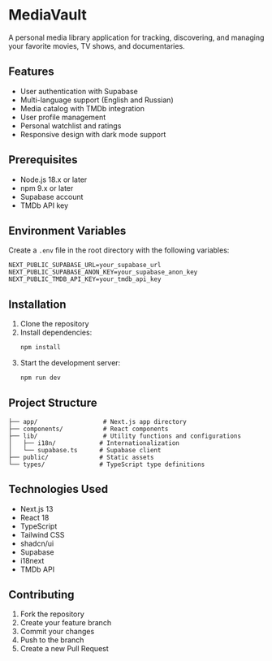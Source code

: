 # MediaVault

A personal media library application for tracking, discovering, and managing your favorite movies, TV shows, and documentaries.

## Features

- User authentication with Supabase
- Multi-language support (English and Russian)
- Media catalog with TMDb integration
- User profile management
- Personal watchlist and ratings
- Responsive design with dark mode support

## Prerequisites

- Node.js 18.x or later
- npm 9.x or later
- Supabase account
- TMDb API key

## Environment Variables

Create a `.env` file in the root directory with the following variables:

```env
NEXT_PUBLIC_SUPABASE_URL=your_supabase_url
NEXT_PUBLIC_SUPABASE_ANON_KEY=your_supabase_anon_key
NEXT_PUBLIC_TMDB_API_KEY=your_tmdb_api_key
```

## Installation

1. Clone the repository
2. Install dependencies:
   ```bash
   npm install
   ```
3. Start the development server:
   ```bash
   npm run dev
   ```

## Project Structure

```
├── app/                  # Next.js app directory
├── components/           # React components
├── lib/                  # Utility functions and configurations
│   ├── i18n/            # Internationalization
│   └── supabase.ts      # Supabase client
├── public/              # Static assets
└── types/               # TypeScript type definitions
```

## Technologies Used

- Next.js 13
- React 18
- TypeScript
- Tailwind CSS
- shadcn/ui
- Supabase
- i18next
- TMDb API

## Contributing

1. Fork the repository
2. Create your feature branch
3. Commit your changes
4. Push to the branch
5. Create a new Pull Request